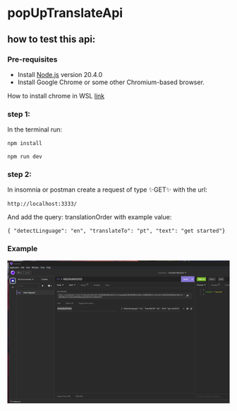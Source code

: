 # popUpTranslateApi



## how to test this api:

### Pre-requisites
- Install [Node.js](https://nodejs.org/en/) version 20.4.0
- Install Google Chrome or some other Chromium-based browser.

How to install chrome in WSL [link](https://pt.wikihow.com/Instalar-o-Google-Chrome-Usando-o-Terminal-no-Linux)

### step 1: 
In the terminal run: 

```
npm install 
```
```
npm run dev 
```

### step 2:
In insomnia or postman create a request of type ✨GET✨ with the url: 

```
http://localhost:3333/  
```

And add the query: translationOrder
with example value: 
```
{ "detectLinguage": "en", "translateTo": "pt", "text": "get started"}
```

### Example
![Alt text](image.png)
